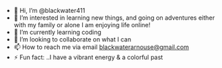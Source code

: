 - 👋 Hi, I’m @blackwater411
- 👀 I’m interested in learning new things, and going on adventures either with my family or alone I am enjoying life online! 
- 🌱 I’m currently learning coding 
- 💞️ I’m looking to collaborate on what I can
- 📫 How to reach me via email blackwaterarnouse@gmail.com
- ⚡ Fun fact: ..I have a vibrant energy & a colorful past
  
<!---
blackwater411/blackwater411 is a ✨ special ✨ repository because its `README.md` (this file) appears on your GitHub profile.
You can click the Preview link to take a look at your changes.
--->
